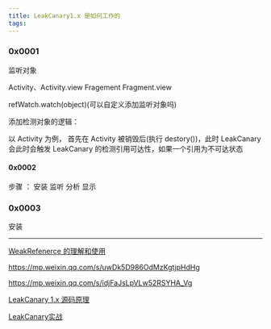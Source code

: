 ```yaml
---
title: LeakCanary1.x 是如何工作的
tags:
---
```



### 0x0001 
监听对象

Activity、Activity.view Fragement Fragment.view

refWatch.watch(object)(可以自定义添加监听对象吗)


添加检测对象的逻辑：

以 Activity 为例，
首先在 Activity 被销毁后(执行 destory())，此时 LeakCanary 会此时会触发 LeakCanary 的检测引用可达性，如果一个引用为不可达状态




#### 0x0002
步骤 ：
安装
监听
分析
显示

### 0x0003
安装









----

[WeakRefenerce 的理解和使用](https://blog.csdn.net/zmx729618/article/details/54093532)

https://mp.weixin.qq.com/s/uwDk5D986OdMzKgtjpHdHg

https://mp.weixin.qq.com/s/idjFaJsLpVLw52RSYHA_Vg




[LeakCanary 1.x 源码原理](https://mp.weixin.qq.com/s/idjFaJsLpVLw52RSYHA_Vg)


[LeakCanary实战](https://www.sunmoonblog.com/2018/02/02/leakcanary-application/)